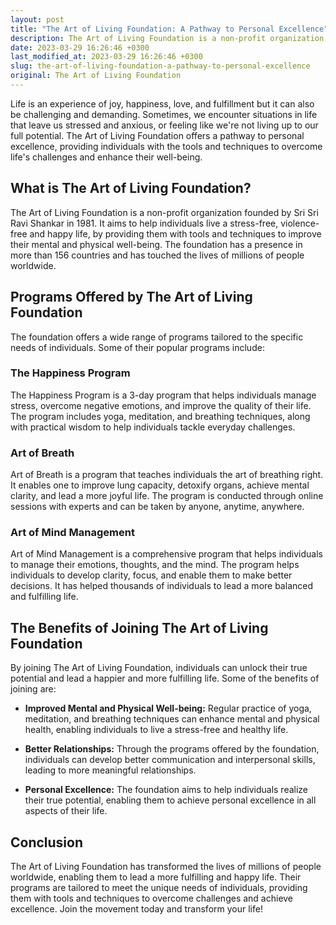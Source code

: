 ```yaml
---
layout: post
title: "The Art of Living Foundation: A Pathway to Personal Excellence"
description: The Art of Living Foundation is a non-profit organization that offers programs to enhance the overall well-being and excellence of individuals. Join the movement, transform your life today!
date: 2023-03-29 16:26:46 +0300
last_modified_at: 2023-03-29 16:26:46 +0300
slug: the-art-of-living-foundation-a-pathway-to-personal-excellence
original: The Art of Living Foundation
---
```


Life is an experience of joy, happiness, love, and fulfillment but it can also be challenging and demanding. Sometimes, we encounter situations in life that leave us stressed and anxious, or feeling like we're not living up to our full potential. The Art of Living Foundation offers a pathway to personal excellence, providing individuals with the tools and techniques to overcome life's challenges and enhance their well-being.

## What is The Art of Living Foundation?

The Art of Living Foundation is a non-profit organization founded by Sri Sri Ravi Shankar in 1981. It aims to help individuals live a stress-free, violence-free and happy life, by providing them with tools and techniques to improve their mental and physical well-being. The foundation has a presence in more than 156 countries and has touched the lives of millions of people worldwide.

## Programs Offered by The Art of Living Foundation

The foundation offers a wide range of programs tailored to the specific needs of individuals. Some of their popular programs include:

### The Happiness Program

The Happiness Program is a 3-day program that helps individuals manage stress, overcome negative emotions, and improve the quality of their life. The program includes yoga, meditation, and breathing techniques, along with practical wisdom to help individuals tackle everyday challenges.

### Art of Breath

Art of Breath is a program that teaches individuals the art of breathing right. It enables one to improve lung capacity, detoxify organs, achieve mental clarity, and lead a more joyful life. The program is conducted through online sessions with experts and can be taken by anyone, anytime, anywhere.

### Art of Mind Management

Art of Mind Management is a comprehensive program that helps individuals to manage their emotions, thoughts, and the mind. The program helps individuals to develop clarity, focus, and enable them to make better decisions. It has helped thousands of individuals to lead a more balanced and fulfilling life.

## The Benefits of Joining The Art of Living Foundation

By joining The Art of Living Foundation, individuals can unlock their true potential and lead a happier and more fulfilling life. Some of the benefits of joining are:

- **Improved Mental and Physical Well-being:** Regular practice of yoga, meditation, and breathing techniques can enhance mental and physical health, enabling individuals to live a stress-free and healthy life.

- **Better Relationships:** Through the programs offered by the foundation, individuals can develop better communication and interpersonal skills, leading to more meaningful relationships.

- **Personal Excellence:** The foundation aims to help individuals realize their true potential, enabling them to achieve personal excellence in all aspects of their life.

## Conclusion

The Art of Living Foundation has transformed the lives of millions of people worldwide, enabling them to lead a more fulfilling and happy life. Their programs are tailored to meet the unique needs of individuals, providing them with tools and techniques to overcome challenges and achieve excellence. Join the movement today and transform your life!